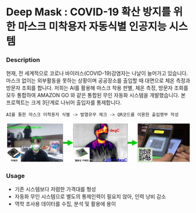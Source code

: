 
# Deep Mask : COVID-19 확산 방지를 위한 마스크 미착용자 자동식별  인공지능 시스템

### Description

현재, 전 세계적으로 코로나 바이러스(COVID-19)감염자는 나날이 늘어가고 있습니다.
마스크 없이는 외부활동을 못하는 상황이며 공공장소를 출입할 때 대면으로 체온 측정과 방문자 조회를 합니다. 저희는 AI를 활용해 마스크 착용 판별, 체온 측정, 방문자 조회를 모두 통합하여 AMAZON GO 와 같은 통합된 무인 자동화 시스템을 개발했습니다.
본 프로젝트는 크게 3단계로 나뉘어 출입자를 통제합니다.
 
    AI를 통한 마스크 미착용자 식별 -> 발열유무 체크 -> QR코드를 이용한 출입명부 작성
    
![3level](./image/3level.jpg)

### Usage

+ 기존 시스템보다 저렴한 가격대를 형성
+ 자동화 무인 시스템으로 별도의 통제인력이 필요치 않아, 인력 낭비 감소
+ 역학 조사용 데이터를 수집, 분석 및 활용에 용이


